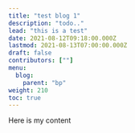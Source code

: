 ```yaml
---
title: "test blog 1"
description: "todo.."
lead: "this is a test"
date: 2021-08-12T09:18:00.000Z
lastmod: 2021-08-13T07:00:00.000Z
draft: false
contributors: [""]
menu:
  blog:
    parent: "bp"
weight: 210
toc: true
---
```


Here is my content
